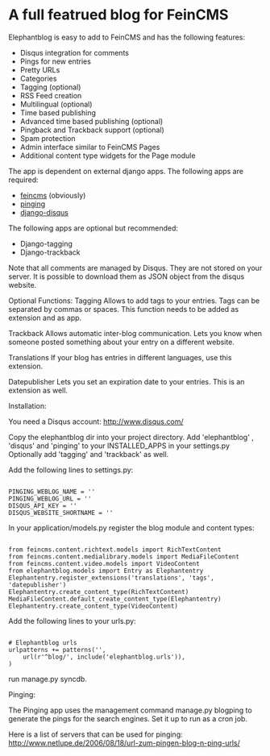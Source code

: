 A full featrued blog for FeinCMS
================================

Elephantblog is easy to add to FeinCMS and has the following features:

* Disqus integration for comments
* Pings for new entries
* Pretty URLs
* Categories
* Tagging (optional)
* RSS Feed creation
* Multilingual (optional)
* Time based publishing
* Advanced time based publishing (optional)
* Pingback and Trackback support (optional)
* Spam protection
* Admin interface similar to FeinCMS Pages
* Additional content type widgets for the Page module

The app is dependent on external django apps. The following apps are required:

* [feincms](http://github.com/matthiask/feincms) (obviously) 
* [pinging](http://github.com/matthiask/pinging)
* [django-disqus](http://github.com/arthurk/django-disqus)

The following apps are optional but recommended:

* Django-tagging
* Django-trackback

Note that all comments are managed by Disqus. They are not stored on your server. It is possible to download them as JSON object from the disqus website.

Optional Functions:
Tagging
Allows to add tags to your entries. Tags can be separated by commas or spaces. This function needs to be added as extension and as app.

Trackback
Allows automatic inter-blog communication. Lets you know when someone posted something about your entry on a different website.

Translations
If your blog has entries in different languages, use this extension.

Datepublisher
Lets you set an expiration date to your entries. This is an extension as well.


Installation:

You need a Disqus account: http://www.disqus.com/

Copy the elephantblog dir into your project directory.
Add 'elephantblog' , 'disqus' and 'pinging' to your INSTALLED_APPS in your settings.py
Optionally add 'tagging' and 'trackback' as well.


Add the following lines to settings.py:

<pre><code>
PINGING_WEBLOG_NAME = '<your blog name>'
PINGING_WEBLOG_URL = '<your blog url>'
DISQUS_API_KEY = '<api key>'
DISQUS_WEBSITE_SHORTNAME = '<Disqus website shortname>'
</code></pre>

In your application/models.py register the blog module and content types:

<pre><code>
from feincms.content.richtext.models import RichTextContent
from feincms.content.medialibrary.models import MediaFileContent
from feincms.content.video.models import VideoContent
from elephantblog.models import Entry as Elephantentry
Elephantentry.register_extensions('translations', 'tags', 'datepublisher') 
Elephantentry.create_content_type(RichTextContent)
MediaFileContent.default_create_content_type(Elephantentry)
Elephantentry.create_content_type(VideoContent)
</code></pre>

Add the following lines to your urls.py:

<code>
# Elephantblog urls
urlpatterns += patterns('',
    url(r'^blog/', include('elephantblog.urls')),
)
</code>

run manage.py syncdb.


Pinging:

The Pinging app uses the management command manage.py blogping to generate the pings for the search engines. Set it up to run as a cron job. 

Here is a list of servers that can be used for pinging: http://www.netlupe.de/2006/08/18/url-zum-pingen-blog-n-ping-urls/






